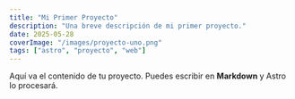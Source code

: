 ```yaml
---
title: "Mi Primer Proyecto"
description: "Una breve descripción de mi primer proyecto."
date: 2025-05-28
coverImage: "/images/proyecto-uno.png"
tags: ["astro", "proyecto", "web"]
---
```


Aquí va el contenido de tu proyecto. Puedes escribir en **Markdown** y Astro lo procesará.

